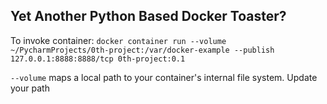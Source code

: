 ## Yet Another Python Based Docker Toaster?

To invoke container: `docker container run --volume ~/PycharmProjects/0th-project:/var/docker-example --publish 127.0.0.1:8888:8888/tcp 0th-project:0.1`

`--volume` maps a local path to your container's internal file system.  Update your path
